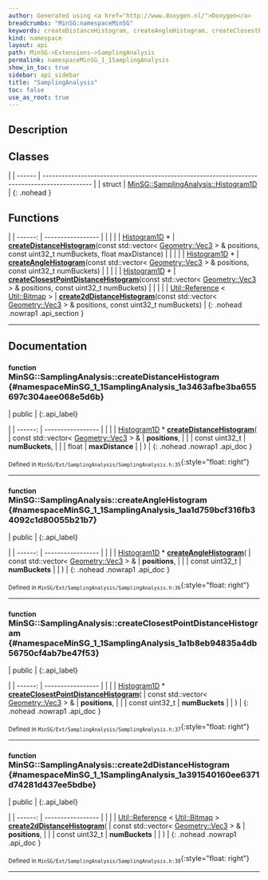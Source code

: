 ```yaml
---
author: Generated using <a href="http://www.doxygen.nl/">Doxygen</a>
breadcrumbs: "MinSG:namespaceMinSG"
keywords: createDistanceHistogram, createAngleHistogram, createClosestPointDistanceHistogram, create2dDistanceHistogram
kind: namespace
layout: api
path: MinSG->Extensions->SamplingAnalysis
permalink: namespaceMinSG_1_1SamplingAnalysis
show_in_toc: true
sidebar: api_sidebar
title: "SamplingAnalysis"
toc: false
use_as_root: true
---
```


## Description





## Classes

|
| ------ | --------------------------------------------------------------------------------------------- | 
| struct | [MinSG::SamplingAnalysis::Histogram1D](structMinSG_1_1SamplingAnalysis_1_1Histogram1D) <br/>  | 
{: .nohead }

## Functions

|
| ------: | ----------------- |
|  | |
| [Histogram1D](structMinSG_1_1SamplingAnalysis_1_1Histogram1D) * | **[createDistanceHistogram](#namespaceMinSG_1_1SamplingAnalysis_1a3463afbe3ba655697c304aee068e5d6b)**(const std::vector< [Geometry::Vec3](namespaceGeometry#namespaceGeometry_1ab29e4544da9b15b5bf224cbf5b691313) > & positions, const uint32_t numBuckets, float maxDistance) |
|  | |
| [Histogram1D](structMinSG_1_1SamplingAnalysis_1_1Histogram1D) * | **[createAngleHistogram](#namespaceMinSG_1_1SamplingAnalysis_1aa1d759bcf316fb34092c1d80055b21b7)**(const std::vector< [Geometry::Vec3](namespaceGeometry#namespaceGeometry_1ab29e4544da9b15b5bf224cbf5b691313) > & positions, const uint32_t numBuckets) |
|  | |
| [Histogram1D](structMinSG_1_1SamplingAnalysis_1_1Histogram1D) * | **[createClosestPointDistanceHistogram](#namespaceMinSG_1_1SamplingAnalysis_1a1b8eb94835a4db56750cf4ab7be47f53)**(const std::vector< [Geometry::Vec3](namespaceGeometry#namespaceGeometry_1ab29e4544da9b15b5bf224cbf5b691313) > & positions, const uint32_t numBuckets) |
|  | |
| [Util::Reference](classUtil_1_1Reference) < [Util::Bitmap](classUtil_1_1Bitmap) > | **[create2dDistanceHistogram](#namespaceMinSG_1_1SamplingAnalysis_1a391540160ee6371d74281d437ee5bdbe)**(const std::vector< [Geometry::Vec3](namespaceGeometry#namespaceGeometry_1ab29e4544da9b15b5bf224cbf5b691313) > & positions, const uint32_t numBuckets) |
{: .nohead .nowrap1 .api_section }


-------------------------------------------------------------------

## Documentation

### <small>function</small><br/> MinSG::SamplingAnalysis::createDistanceHistogram {#namespaceMinSG_1_1SamplingAnalysis_1a3463afbe3ba655697c304aee068e5d6b}

| public |
{:.api_label}

|
| ------: | ----------------- |
|  |
| [Histogram1D](structMinSG_1_1SamplingAnalysis_1_1Histogram1D) * **[createDistanceHistogram](#namespaceMinSG_1_1SamplingAnalysis_1a3463afbe3ba655697c304aee068e5d6b)**( | const std::vector< [Geometry::Vec3](namespaceGeometry#namespaceGeometry_1ab29e4544da9b15b5bf224cbf5b691313) > & | **positions**, |
| | const uint32_t | **numBuckets**, |
| | float | **maxDistance** |
|   ) |
{: .nohead .nowrap1 .api_doc }





<sub>Defined in `MinSG/Ext/SamplingAnalysis/SamplingAnalysis.h:35`</sub>{:style="float: right"}

-------------------------------------------------------------------

### <small>function</small><br/> MinSG::SamplingAnalysis::createAngleHistogram {#namespaceMinSG_1_1SamplingAnalysis_1aa1d759bcf316fb34092c1d80055b21b7}

| public |
{:.api_label}

|
| ------: | ----------------- |
|  |
| [Histogram1D](structMinSG_1_1SamplingAnalysis_1_1Histogram1D) * **[createAngleHistogram](#namespaceMinSG_1_1SamplingAnalysis_1aa1d759bcf316fb34092c1d80055b21b7)**( | const std::vector< [Geometry::Vec3](namespaceGeometry#namespaceGeometry_1ab29e4544da9b15b5bf224cbf5b691313) > & | **positions**, |
| | const uint32_t | **numBuckets** |
|   ) |
{: .nohead .nowrap1 .api_doc }





<sub>Defined in `MinSG/Ext/SamplingAnalysis/SamplingAnalysis.h:36`</sub>{:style="float: right"}

-------------------------------------------------------------------

### <small>function</small><br/> MinSG::SamplingAnalysis::createClosestPointDistanceHistogram {#namespaceMinSG_1_1SamplingAnalysis_1a1b8eb94835a4db56750cf4ab7be47f53}

| public |
{:.api_label}

|
| ------: | ----------------- |
|  |
| [Histogram1D](structMinSG_1_1SamplingAnalysis_1_1Histogram1D) * **[createClosestPointDistanceHistogram](#namespaceMinSG_1_1SamplingAnalysis_1a1b8eb94835a4db56750cf4ab7be47f53)**( | const std::vector< [Geometry::Vec3](namespaceGeometry#namespaceGeometry_1ab29e4544da9b15b5bf224cbf5b691313) > & | **positions**, |
| | const uint32_t | **numBuckets** |
|   ) |
{: .nohead .nowrap1 .api_doc }





<sub>Defined in `MinSG/Ext/SamplingAnalysis/SamplingAnalysis.h:37`</sub>{:style="float: right"}

-------------------------------------------------------------------

### <small>function</small><br/> MinSG::SamplingAnalysis::create2dDistanceHistogram {#namespaceMinSG_1_1SamplingAnalysis_1a391540160ee6371d74281d437ee5bdbe}

| public |
{:.api_label}

|
| ------: | ----------------- |
|  |
| [Util::Reference](classUtil_1_1Reference) < [Util::Bitmap](classUtil_1_1Bitmap) > **[create2dDistanceHistogram](#namespaceMinSG_1_1SamplingAnalysis_1a391540160ee6371d74281d437ee5bdbe)**( | const std::vector< [Geometry::Vec3](namespaceGeometry#namespaceGeometry_1ab29e4544da9b15b5bf224cbf5b691313) > & | **positions**, |
| | const uint32_t | **numBuckets** |
|   ) |
{: .nohead .nowrap1 .api_doc }





<sub>Defined in `MinSG/Ext/SamplingAnalysis/SamplingAnalysis.h:38`</sub>{:style="float: right"}

-------------------------------------------------------------------

